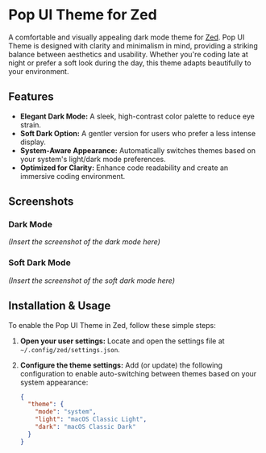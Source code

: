 # Pop UI Theme for Zed

A comfortable and visually appealing dark mode theme for [Zed](https://zed.dev). Pop UI Theme is designed with clarity and minimalism in mind, providing a striking balance between aesthetics and usability. Whether you're coding late at night or prefer a soft look during the day, this theme adapts beautifully to your environment.

## Features

- **Elegant Dark Mode:** A sleek, high-contrast color palette to reduce eye strain.
- **Soft Dark Option:** A gentler version for users who prefer a less intense display.
- **System-Aware Appearance:** Automatically switches themes based on your system's light/dark mode preferences.
- **Optimized for Clarity:** Enhance code readability and create an immersive coding environment.

## Screenshots

### Dark Mode
*(Insert the screenshot of the dark mode here)*

### Soft Dark Mode
*(Insert the screenshot of the soft dark mode here)*

## Installation & Usage

To enable the Pop UI Theme in Zed, follow these simple steps:

1. **Open your user settings:**
   Locate and open the settings file at `~/.config/zed/settings.json`.

2. **Configure the theme settings:**
   Add (or update) the following configuration to enable auto-switching between themes based on your system appearance:

   ```json
   {
     "theme": {
       "mode": "system",
       "light": "macOS Classic Light",
       "dark": "macOS Classic Dark"
     }
   }
